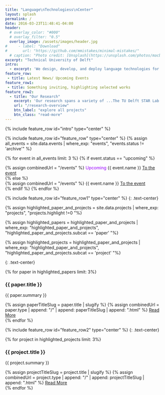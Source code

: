 ```yaml
---
title: "Language\nTechnologiess\nCenter"
layout: splash
permalink: /
date: 2016-03-23T11:48:41-04:00
header:
  # overlay_color: "#000"
  # overlay_filter: "0.5"
  overlay_image: /assets/images/header.jpg
#     - label: "Download"
#       url: "https://github.com/mmistakes/minimal-mistakes/"
  # caption: "Photo credit: [Unsplash](https://unsplash.com/photos/macbook-pro-showing-programming-language-xrVDYZRGdw4)"
excerpt: "Technical University of Delft"
intro: 
  - excerpt: 'We design, develop, and deploy language technologies for safe use in societal and industrial organizations.'
feature_row:
 - title: Latest News/ Upcoming Events
feature_row1:
 - title: Something inviting, highlighting selected works
feature_row2:
  - title: "Our Research"
    excerpt: 'Our research spans a variety of ...The TU Delft STAR Lab focuses on individuals and groups who face many options or complicated implications. We research how bringing together data and models, peoples preferences, and AI reasoning can facilitate outcomes better for society. We make impact through partnering with companies, universities, municipalities, and government departments.'
    url: "/research-overview"
    btn_label: "explore all projects"
    btn_class: "read-more"
---
```



<!-- <h3>{{ page.excerpt }}</h3> -->
{% include feature_row id="intro" type="center" %}

{% include feature_row id="feature_row" type="center" %}
{% assign all_events = site.data.events | where_exp: "events", "events.status != 'archive'" %}
<!-- {% assign limited_events = all_events | limit: 2 %} -->

{% for event in all_events limit: 3 %}
  {% if event.status == "upcoming" %}
  <div class='notice--primary'>
    {% assign combinedUrl = "/events" %}
<font color="#9900FF"> Upcoming </font>{{ event.name }} <a href="{{ combinedUrl | relative_url }}" class="read-more align-left ">To the event</a>
  </div>
{% else %}
  <div class='notice--primary'>
  {% assign combinedUrl = "/events" %}
{{ event.name }} <a href="{{ combinedUrl | relative_url }}" class="read-more align-left ">To the event</a>

  </div>
  {% endif %}
{% endfor %}

{% include feature_row id="feature_row1" type="center" %}
{: .text-center}


{% assign highlighted_paper_and_projects = site.data.projects | where_exp: "projects", "projects.highlight !=0 "%}

{% assign highlighted_papers = highlighted_paper_and_projects | where_exp: "highlighted_paper_and_projects", "highlighted_paper_and_projects.subcat == 'paper' "%}

{% assign highlighted_projects = highlighted_paper_and_projects | where_exp: "highlighted_paper_and_projects", "highlighted_paper_and_projects.subcat == 'project' "%}

{: .text-center}
<div class="text-cards">
{% for paper in highlighted_papers limit: 3%}
   <div class="text-card">
      <h3>{{ paper.title }}</h3>
      <p>{{ paper.summary }}</p>
      {% assign paperTitleSlug = paper.title | slugify %}
      {% assign combinedUrl = paper.type | append: "/" | append: paperTitleSlug | append: ".html" %}
      <a href="{{ combinedUrl | relative_url }}" class="read-more">Read More</a>
    </div>
{% endfor %}
</div>
<!-- {% include feature_row %} -->

{% include feature_row id="feature_row2" type="center" %}
{: .text-center}
<div class="text-cards">
{% for project in highlighted_projects limit: 3%}
   <div class="text-card">
      <h3>{{ project.title }}</h3>
      <p>{{ project.summary }}</p>
      {% assign projectTitleSlug = project.title | slugify %}
      {% assign combinedUrl = project.type | append: "/" | append: projectTitleSlug | append: ".html" %}
      <a href="{{ combinedUrl | relative_url }}" class="read-more">Read More</a>
    </div>
{% endfor %}
</div>

